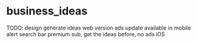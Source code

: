 # business_ideas

TODO: 
    design
    generate ideas
    web version
    ads
    update available in mobile alert
    search bar
    premium sub, get the ideas before, no ads
    iOS

    